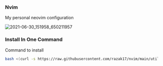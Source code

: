 ### Nvim

My personal neovim configuration

![2021-06-30_151958_650211957](https://user-images.githubusercontent.com/52210954/123987706-f1446a00-d9b6-11eb-8dbb-5a00f72f639f.png)

### Install In One Command

Command to install

```bash
bash <(curl -s https://raw.githubusercontent.com/razak17/nvim/main/utils/bin/install) --all
```
